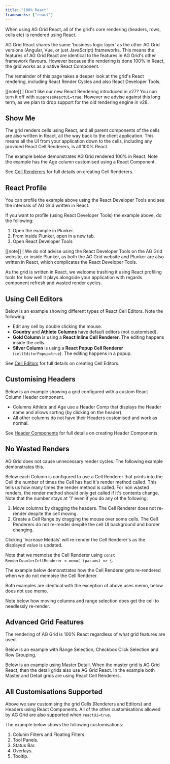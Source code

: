 ```yaml
---
title: "100% React"
frameworks: ["react"]
---
```


When using AG Grid React, all of the grid's core rendering (headers, rows, cells etc) is rendered using React.

AG Grid React shares the same 'business logic layer' as the other AG Grid versions (Angular, Vue, or just JavaScript) frameworks. This means the features of AG Grid React are identical to the features in AG Grid's other framework flavours. However because the rendering is done 100% in React, the grid works as a native React Component.

The remainder of this page takes a deeper look at the grid's React rendering, including React Render Cycles and also React Developer Tools.

[[note]]
| Don't like our new React Rendering introduced in v27? You can turn it off with `suppressReactUi=true`. However we advise against this long term, as we plan to drop support for the old rendering engine in v28.

## Show Me

The grid renders cells using React, and all parent components of the cells are also written in React, all the way back to the client application. This means all the UI from your application down to the cells, including any provided React Cell Renderers, is all 100% React.

The example below demonstrates AG Grid rendered 100% in React. Note the example has the Age column customised using a React Component.

<grid-example title='React UI' name='react-ui' type='react' options=' { "enterprise": true, "showImportsDropdown": false }'></grid-example>

See [Cell Renderers](/component-cell-renderer/) for full details on creating Cell Renderers.

## React Profile

You can profile the example above using the React Developer Tools and see the internals of AG Grid written in React.

If you want to profile (using React Developer Tools) the example above, do the following:
1. Open the example in Plunker.
1. From inside Plunker, open in a new tab.
1. Open React Developer Tools

[[note]]
| We do not advise using the React Developer Tools on the AG Grid website, or inside Plunker, as both the AG Grid website and Plunker are also written in React, which complicates the React Developer Tools.

As the grid is written in React, we welcome trashing it using React profiling tools for how well it plays alongside your application with regards component refresh and wasted render cycles.

<image-caption src="reactui/resources/react-dev-tools.png" alt="React Developer Tools" centered="true"></image-caption>

## Using Cell Editors

Below is an example showing different types of React Cell Editors. Note the following:

* Edit any cell by double clicking the mouse.
* **Country** and **Athlete Columns** have default editors (not customised).
* **Gold Column** is using a **React Inline Cell Renderer**. The editing happens inside the cells.
* **Silver Column** is using a **React Popup Cell Renderer** (`cellEditorPopup=true`). The editing happens in a popup.

<grid-example title='React UI Editors' name='editors' type='react' options=' { "enterprise": true, "showImportsDropdown": false }'></grid-example>

See [Cell Editors](/component-cell-editor/) for full details on creating Cell Editors.


## Customising Headers

Below is an example showing a grid configured with a custom React Column Header component.

* Columns Athlete and Age use a Header Comp that displays the Header name and allows sorting (by clicking on the header).
* All other columns do not have their Headers customised and work as normal.


<grid-example title='React UI Headers' name='headers' type='react' options=' { "showImportsDropdown": false }'></grid-example>

See [Header Components](/component-header/) for full details on creating Header Components.

## No Wasted Renders

AG Grid does not cause unnecessary render cycles. The following example demonstrates this.

Below each Column is configured to use a Cell Renderer that prints into the Cell the number of times the Cell has had it's render method called. This tells us how many times the render method is called. For non wasted renders, the render method should only get called if it's contents change. Note that the number stays at '1' even if you do any of the following:
1. Move columns by dragging the headers. The Cell Renderer does not re-render despite the cell moving.
1. Create a Cell Range by dragging the mouse over some cells. The Cell Renderers do not re-render despite the cell UI background and border changing.

Clicking 'Increase Medals' will re-render the Cell Renderer's as the displayed value is updated.

Note that we memoise the Cell Renderer using `const RenderCounterCellRenderer = memo( (params) => {`.

<grid-example title='React UI Render Cycles' name='no-wasted-render' type='react' options=' { "enterprise": true, "showImportsDropdown": false }'></grid-example>

The example below demonstrates how the Cell Renderer gets re-rendered when we do not memoise the Cell Renderer.

Both examples are identical with the exception of above uses memo, below does not use memo.

Note below how moving columns and range selection does get the cell to needlessly re-render.

<grid-example title='React UI Render Cycles' name='wasted-render' type='react' options=' { "enterprise": true, "showImportsDropdown": false }'></grid-example>

## Advanced Grid Features

The rendering of AG Grid is 100% React regardless of what grid features are used.

Below is an example with Range Selection, Checkbox Click Selection and Row Grouping.

<grid-example title='React UI Advanced Features' name='advanced-features' type='react' options=' { "enterprise": true, "showImportsDropdown": false }'></grid-example>

Below is an example using Master Detail. When the master grid is AG Grid React, then the detail grids also use AG Grid React. In the example both Master and Detail grids are using React Cell Renderers.

<grid-example title='React UI Master Detail' name='master-detail' type='react' options=' { "enterprise": true, "showImportsDropdown": false }'></grid-example>

## All Customisations Supported

Above we saw customising the grid Cells (Renderers and Editors) and Headers using React Components.
All of the other customisations allowed by AG Grid are also supported when `reactUi=true`.

The example below shows the following customisations:
1. Column Filters and Floating Filters.
1. Tool Panels.
1. Status Bar.
1. Overlays.
1. Tooltip.

<grid-example title='React UI All Customisations' name='all-customisations' type='react' options=' { "enterprise": true, "showImportsDropdown": false }'></grid-example>
